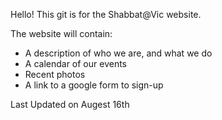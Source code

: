 Hello!
This git is for the Shabbat@Vic website. 

The website will contain:
 - A description of who we are, and what we do
 - A calendar of our events
 - Recent photos
 - A link to a google form to sign-up

Last Updated on Augest 16th
